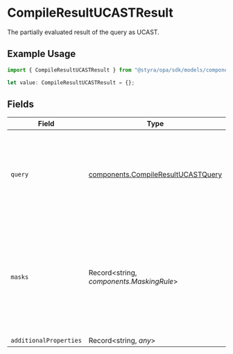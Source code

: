 # CompileResultUCASTResult

The partially evaluated result of the query as UCAST.

## Example Usage

```typescript
import { CompileResultUCASTResult } from "@styra/opa/sdk/models/components";

let value: CompileResultUCASTResult = {};
```

## Fields

| Field                                                                                                          | Type                                                                                                           | Required                                                                                                       | Description                                                                                                    |
| -------------------------------------------------------------------------------------------------------------- | -------------------------------------------------------------------------------------------------------------- | -------------------------------------------------------------------------------------------------------------- | -------------------------------------------------------------------------------------------------------------- |
| `query`                                                                                                        | [components.CompileResultUCASTQuery](../../../sdk/models/components/compileresultucastquery.md)                | :heavy_minus_sign:                                                                                             | UCAST JSON object describing the conditions under which the query is true.                                     |
| `masks`                                                                                                        | Record<string, *components.MaskingRule*>                                                                       | :heavy_minus_sign:                                                                                             | Column masking rules, where the key is the column name, and the value describes which masking function to use. |
| `additionalProperties`                                                                                         | Record<string, *any*>                                                                                          | :heavy_minus_sign:                                                                                             | N/A                                                                                                            |